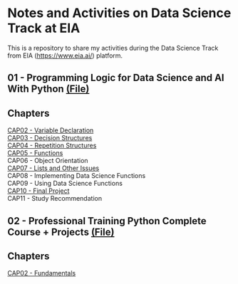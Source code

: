 # Notes and Activities on Data Science Track at EIA
This is a repository to share my activities during the Data Science Track from EIA (https://www.eia.ai/) platform.

## 01 - Programming Logic for Data Science and AI With Python <a href="https://github.com/lincolntneves/course-eia-data-science-track/tree/main/01%20-%20Programming%20Logic%20for%20Data%20Science%20and%20AI%20With%20Python">(File)</a>
## Chapters
<a href="https://github.com/lincolntneves/course-eia-data-science-track/tree/main/01%20-%20Programming%20Logic%20for%20Data%20Science%20and%20AI%20With%20Python/CAP02%20-%20Variable%20Declaration">CAP02 - Variable Declaration</a> <br/>
<a href="https://github.com/lincolntneves/course-eia-data-science-track/tree/main/01%20-%20Programming%20Logic%20for%20Data%20Science%20and%20AI%20With%20Python/CAP03%20-%20Decision%20Structures">CAP03 - Decision Structures</a><br/>
<a href="https://github.com/lincolntneves/course-eia-data-science-track/tree/main/01%20-%20Programming%20Logic%20for%20Data%20Science%20and%20AI%20With%20Python/CAP04%20-%20Repetition%20Structures">CAP04 - Repetition Structures<a/><br/>
<a href="https://github.com/lincolntneves/course-eia-data-science-track/tree/main/01%20-%20Programming%20Logic%20for%20Data%20Science%20and%20AI%20With%20Python/CAP05%20-%20Functions">CAP05 - Functions</a><br/>
CAP06 - Object Orientation<br/>
<a href="https://github.com/lincolntneves/course-eia-data-science-track/tree/main/01%20-%20Programming%20Logic%20for%20Data%20Science%20and%20AI%20With%20Python/CAP07%20-%20Lists%20and%20Other%20Issues">CAP07 - Lists and Other Issues</a><br/>
CAP08 - Implementing Data Science Functions<br/>
CAP09 - Using Data Science Functions<br/>
<a href="https://github.com/lincolntneves/course-eia-data-science-track/tree/main/01%20-%20Programming%20Logic%20for%20Data%20Science%20and%20AI%20With%20Python/CAP10%20-%20Final%20Project">CAP10 - Final Project</a><br/>
CAP11 - Study Recommendation<br/>


## 02 - Professional Training Python Complete Course + Projects <a href= "https://github.com/lincolntneves/course-eia-data-science-track/tree/main/02%20-%20Professional%20Training%20Python%20Complete%20Course%20%2B%20Projects">(File)</a>
## Chapters
<a href="https://github.com/lincolntneves/course-eia-data-science-track/blob/main/02%20-%20Professional%20Training%20Python%20Complete%20Course%20%2B%20Projects/02_Fundamentos.ipynb">CAP02 - Fundamentals</a> <br/>
